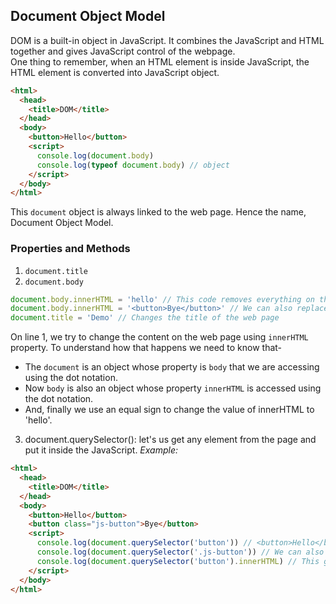 ## Document Object Model
DOM is a built-in object in JavaScript. It combines the JavaScript and HTML together and gives JavaScript control of the webpage. <br />
One thing to remember, when an HTML element is inside JavaScript, the HTML element is converted into JavaScript object.
```html
<html>
  <head>
    <title>DOM</title>
  </head>
  <body>
    <button>Hello</button>
    <script>
      console.log(document.body)
      console.log(typeof document.body) // object
    </script>
  </body>
</html>
```

This `document` object is always linked to the web page. Hence the name, Document Object Model.
### Properties and Methods
1. `document.title`
2.  `document.body`
```js
document.body.innerHTML = 'hello' // This code removes everything on the page and replaces it with the text 'hello'
document.body.innerHTML = '<button>Bye</button>' // We can also replace the body content with new HTML content
document.title = 'Demo' // Changes the title of the web page
```
On line 1, we try to change the content on the web page using `innerHTML` property. To understand how that happens we need to know that-
- The  `document` is an object whose property is `body` that we are accessing using the dot notation.
- Now `body` is also an object whose property `innerHTML` is accessed using the dot notation.
- And, finally we use an equal sign to change the value of innerHTML to 'hello'.

3. document.querySelector(): let's us get any element from the page and put it inside the JavaScript.
_Example:_
```html
<html>
  <head>
    <title>DOM</title>
  </head>
  <body>
    <button>Hello</button>
    <button class="js-button">Bye</button>
    <script>
      console.log(document.querySelector('button')) // <button>Hello</button>
      console.log(document.querySelector('.js-button')) // We can also select elements with their class attribute
      console.log(document.querySelector('button').innerHTML) // This gives us the HTML inside the button
    </script>
  </body>
</html>
```
